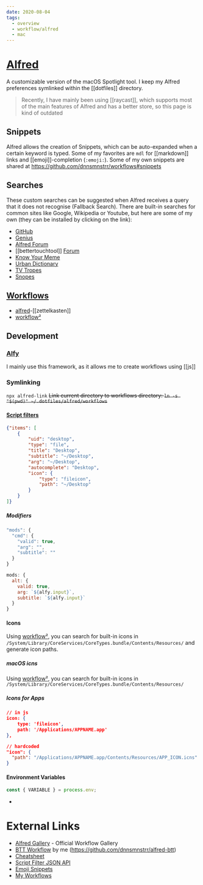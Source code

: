 ```yaml
---
date: 2020-08-04
tags:
  - overview
  - workflow/alfred
  - mac
---
```


# [Alfred](https://www.alfredapp.com)

A customizable version of the macOS Spotlight tool.
I keep my Alfred preferences symlinked within the [[dotfiles]] directory.

> Recently, I have mainly been using [[raycast]], which supports most of the main features of Alfred and has a better store, so this page is kind of outdated

## Snippets
Alfred allows the creation of Snippets, which can be auto-expanded when a certain keyword is typed. Some of my favorites are `mdl` for [[markdown]] links and [[emoji]]-completion (`:emoji:`). Some of my own snippets are shared at https://github.com/dnnsmnstrr/workflows#snippets

## Searches
These custom searches can be suggested when Alfred receives a query that it does not recognise (Fallback Search). There are built-in searches for common sites like Google, Wikipedia or Youtube, but here are some of my own (they can be installed by clicking on the link):
- [GitHub](alfred://customsearch/Search%20GitHub%20for%20%27%7Bquery%7D%27/github/utf8/nospace/https%3A%2F%2Fgithub.com%2Fsearch%3Fq%3D%7Bquery%7D%26amp%3Bref%3Dopensearch)
- [Genius](alfred://customsearch/Search%20Genius%20for%20%27%7Bquery%7D%27/genius/utf8/nospace/https%3A%2F%2Fgenius.com%2Fsearch%3Fq%3D%7Bquery%7D)
- [Alfred Forum](alfred://customsearch/Search%20the%20Alfred%20Forum%20for%20%27%7Bquery%7D%27/forum/utf8/nospace/https%3A%2F%2Fwww.alfredforum.com%2Fsearch%2F%3Fq%3D%7Bquery%7D)
- [[bettertouchtool]] [Forum](alfred://customsearch/Search%20the%20BTT%20Community%20for%20%27%7Bquery%7D%27/btt/utf8/nospace/https%3A%2F%2Fcommunity.folivora.ai%2Fsearch%3Fq%3D%7Bquery%7D)
- [Know Your Meme](alfred://customsearch/Search%20Know%20Your%20Meme%20for%20%27%7Bquery%7D%27/kym/utf8/nospace/https%3A%2F%2Fknowyourmeme.com%2Fsearch%3Fq%3D%7Bquery%7D)
- [Urban Dictionary](alfred://customsearch/Search%20Urban%20Dictionary%20for%20%27%7Bquery%7D%27/ud/utf8/nospace/https%3A%2F%2Fwww.urbandictionary.com%2Fdefine.php%3Fterm%3D%7Bquery%7)
- [TV Tropes](alfred://customsearch/Search%20TV%20Tropes%20for%20%27%7Bquery%7D%27/trope/utf8/nospace/https%3A%2F%2Ftvtropes.org%2Fpmwiki%2Fsearch_result.php%3Fq%3D%7Bquery%7D)
- [Snopes](alfred://customsearch/Search%20Snopes%20for%20%27%7Bquery%7D%27/snopes/utf8/nospace/https%3A%2F%2Fwww.snopes.com%2F%3Fs%3D%7Bquery%7D)

## [Workflows](https://github.com/dnnsmnstrr/workflows)
- [alfred](https://github.com/dnnsmnstrr/alfred-zettelkasten)-[[zettelkasten]]
- [workflow²](https://github.com/dnnsmnstrr/alfred-workflow-workflow)

## Development

### [Alfy](https://github.com/sindresorhus/alfy)
I mainly use this framework, as it allows me to create workflows using [[js]]

### Symlinking
`npx alfred-link`
~~Link current directory to workflows directory: `ln -s "$(pwd)" ~/.dotfiles/alfred/workflows`~~

#### [Script filters](https://www.alfredapp.com/help/workflows/inputs/script-filter/json/)

```json
{"items": [
    {
        "uid": "desktop",
        "type": "file",
        "title": "Desktop",
        "subtitle": "~/Desktop",
        "arg": "~/Desktop",
        "autocomplete": "Desktop",
        "icon": {
            "type": "fileicon",
            "path": "~/Desktop"
        }
    }
]}
```
##### Modifiers
```js
"mods": {
  "cmd": {
    "valid": true,
    "arg": "",
    "subtitle": ""
  }
}

mods: {
  alt: {
    valid: true,
    arg: `${alfy.input}`,
    subtitle: `${alfy.input}`
  }
}
```
#### Icons
Using [workflow²](https://github.com/dnnsmnstrr/alfred-workflow), you can search for built-in icons in `/System/Library/CoreServices/CoreTypes.bundle/Contents/Resources/` and generate icon paths.

##### macOS icns
Using [workflow²](), you can search for built-in icons in `/System/Library/CoreServices/CoreTypes.bundle/Contents/Resources/`

##### Icons for Apps
```json
// in js
icon: {
    type: 'fileicon',
    path: '/Applications/APPNAME.app'
},

// hardcoded
"icon": {
  "path": "/Applications/APPNAME.app/Contents/Resources/APP_ICON.icns"
}
```

#### Environment Variables
```js
const { VARIABLE } = process.env;
```

- [](https://www.alfredforum.com/topic/9070-handling-workflowenvironment-variables/)

# External Links

- [Alfred Gallery](https://alfred.app) - Official Workflow Gallery
- [BTT Workflow](https://alfred.app/workflows/dnnsmnstrr/btt/) by me (https://github.com/dnnsmnstrr/alfred-btt)
- [Cheatsheet](https://www.alfredapp.com/help/getting-started/cheatsheet/)
- [Script Filter JSON API](https://www.alfredapp.com/help/workflows/inputs/script-filter/json/)
- [Emoji Snippets](joelcalifa.com/blog/alfred-emoji-snippet-pack)
- [My Workflows](https://github.com/dnnsmnstrr/workflows)
